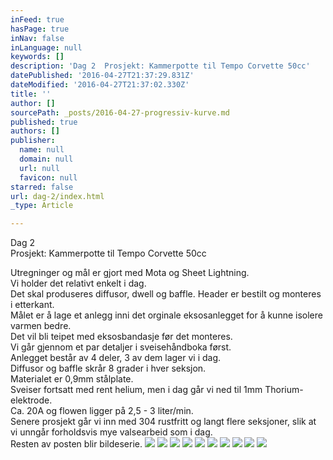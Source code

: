 ```yaml
---
inFeed: true
hasPage: true
inNav: false
inLanguage: null
keywords: []
description: 'Dag 2  Prosjekt: Kammerpotte til Tempo Corvette 50cc'
datePublished: '2016-04-27T21:37:29.831Z'
dateModified: '2016-04-27T21:37:02.330Z'
title: ''
author: []
sourcePath: _posts/2016-04-27-progressiv-kurve.md
published: true
authors: []
publisher:
  name: null
  domain: null
  url: null
  favicon: null
starred: false
url: dag-2/index.html
_type: Article

---
```

Dag 2   
Prosjekt: Kammerpotte til Tempo Corvette 50cc

Utregninger og mål er gjort med Mota og Sheet Lightning.  
Vi holder det relativt enkelt i dag.  
Det skal produseres diffusor, dwell og baffle. Header er bestilt og monteres i etterkant.  
Målet er å lage et anlegg inni det orginale eksosanlegget for å kunne isolere varmen bedre.  
Det vil bli teipet med eksosbandasje før det monteres.  
Vi går gjennom et par detaljer i sveisehåndboka først.  
Anlegget består av 4 deler, 3 av dem lager vi i dag.  
Diffusor og baffle skrår 8 grader i hver seksjon.  
Materialet er 0,9mm stålplate.   
Sveiser fortsatt med rent helium, men i dag går vi ned til 1mm Thorium-elektrode.  
Ca. 20A og flowen ligger på 2,5 - 3 liter/min.  
Senere prosjekt går vi inn med 304 rustfritt og langt flere seksjoner, slik at vi unngår forholdsvis mye valsearbeid som i dag.  
Resten av posten blir bildeserie.
![](https://s3-us-west-2.amazonaws.com/the-grid-img/p/2a5b4541a715fefb8e926000798e310244ea8068.jpg)
![](https://s3-us-west-2.amazonaws.com/the-grid-img/p/bc532f55c392568587981fdca7036cd8a122bfa3.jpg)
![](https://the-grid-user-content.s3-us-west-2.amazonaws.com/6407687d-4f4c-4565-8e2f-c6686502c314.jpg)
![](https://the-grid-user-content.s3-us-west-2.amazonaws.com/df654a35-48fd-4947-8ca3-bd10183e5f34.jpg)
![](https://s3-us-west-2.amazonaws.com/the-grid-img/p/1f1e6e0f3c6dbe47b89d0fd4b1d453c1facfe196.jpg)
![](https://the-grid-user-content.s3-us-west-2.amazonaws.com/7a7a90ab-2e6a-49bd-b714-d8e29051b6cd.jpg)
![](https://the-grid-user-content.s3-us-west-2.amazonaws.com/28faeba5-7ef4-4217-850c-3da45a4b244a.jpg)
![](https://s3-us-west-2.amazonaws.com/the-grid-img/p/31e5d90223679fc214945326657ca0c6266be2cf.jpg)
![](https://the-grid-user-content.s3-us-west-2.amazonaws.com/a2ead6b0-73ca-486a-a448-eace031503b2.jpg)
![](https://the-grid-user-content.s3-us-west-2.amazonaws.com/e977d7c6-3256-491e-ae74-d5096c5a1cab.jpg)
